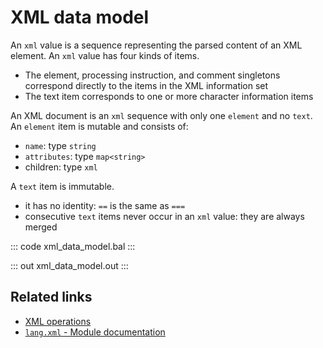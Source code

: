 # XML data model

An `xml` value is a sequence representing the parsed content of an XML element. An `xml` value has four kinds of items.

- The element, processing instruction, and comment singletons correspond directly to the items in the XML information set
- The text item corresponds to one or more character information items

An XML document is an `xml` sequence with only one `element` and no `text`. An `element` item is mutable and consists of:

- `name`: type `string`
- `attributes`: type `map<string>`
- children: type `xml`

A `text` item is immutable.

- it has no identity: `==` is the same as `===`
- consecutive `text` items never occur in an `xml` value: they are always merged

::: code xml_data_model.bal :::

::: out xml_data_model.out :::

## Related links
- [XML operations](/learn/by-example/xml-operations/)
- [`lang.xml` - Module documentation](https://lib.ballerina.io/ballerina/lang.xml/latest/)
